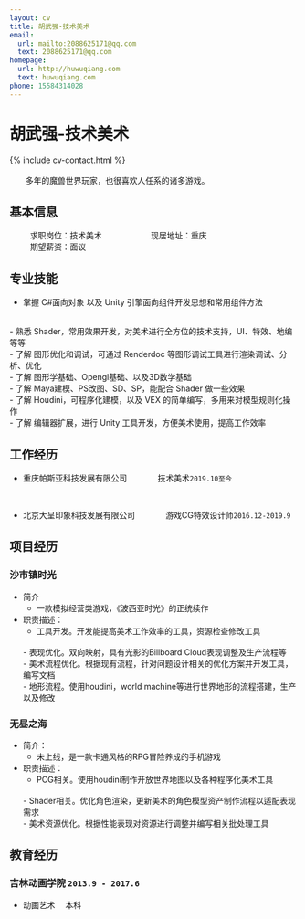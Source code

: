```yaml
---
layout: cv
title: 胡武强-技术美术
email:
  url: mailto:2088625171@qq.com
  text: 2088625171@qq.com
homepage:
  url: http://huwuqiang.com
  text: huwuqiang.com
phone: 15584314028
---
```


# 胡武强-技术美术

<!--
include contact information from the front matter
Supported arguments:
    - homepage: url, text
    - phone
    - email
-->

{% include cv-contact.html %}
<br>
<br>
&emsp;&emsp;多年的魔兽世界玩家，也很喜欢人任系的诸多游戏。

## 基本信息

&emsp; &emsp; 求职岗位：技术美术&emsp; &emsp; &emsp; &emsp; &emsp;现居地址：重庆
<br>
&emsp; &emsp; 期望薪资：面议

## 专业技能

- 掌握 C#面向对象 以及 Unity 引擎面向组件开发思想和常用组件方法
<br>
- 熟悉 Shader，常用效果开发，对美术进行全方位的技术支持，UI、特效、地编等等
<br>
- 了解 图形优化和调试，可通过 Renderdoc 等图形调试工具进行渲染调试、分析、优化
<br>
- 了解 图形学基础、Opengl基础、以及3D数学基础
<br>
- 了解 Maya建模、PS改图、SD、SP，能配合 Shader 做一些效果
<br>
- 了解 Houdini，可程序化建模，以及 VEX 的简单编写，多用来对模型规则化操作
<br>
- 了解 编辑器扩展，进行 Unity 工具开发，方便美术使用，提高工作效率

## 工作经历
- 重庆帕斯亚科技发展有限公司&emsp; &emsp; &emsp;  技术美术`2019.10至今`
<br>

- 北京大呈印象科技发展有限公司&emsp; &emsp; &emsp;  游戏CG特效设计师`2016.12-2019.9`

## 项目经历

### 沙市镇时光

- 简介
  - 一款模拟经营类游戏，《波西亚时光》的正统续作
- 职责描述：
  - 工具开发。开发能提高美术工作效率的工具，资源检查修改工具
  <br>
  - 表现优化。双向映射，具有光影的Billboard Cloud表现调整及生产流程等
  <br>
  - 美术流程优化。根据现有流程，针对问题设计相关的优化方案并开发工具，编写文档
  <br>
  - 地形流程。使用houdini，world machine等进行世界地形的流程搭建，生产以及修改

### 无昼之海
- 简介：
  - 未上线，是一款卡通风格的RPG冒险养成的手机游戏
- 职责描述：
  - PCG相关。使用houdini制作开放世界地图以及各种程序化美术工具
  <br>
  - Shader相关。优化角色渲染，更新美术的角色模型资产制作流程以适配表现需求
  <br>
  - 美术资源优化。根据性能表现对资源进行调整并编写相关批处理工具


## 教育经历

### **吉林动画学院** `2013.9 - 2017.6`

- 动画艺术 &emsp;本科



<!-- ### Footer

Last updated: 2021 -->
